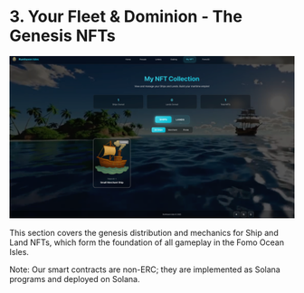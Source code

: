 # 3. Your Fleet & Dominion - The Genesis NFTs

![NFT Overview](../mynft.png)

This section covers the genesis distribution and mechanics for Ship and Land NFTs, which form the foundation of all gameplay in the Fomo Ocean Isles.

Note: Our smart contracts are non-ERC; they are implemented as Solana programs and deployed on Solana.

